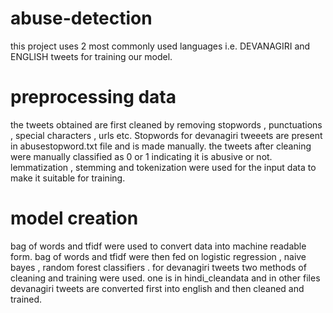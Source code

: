 # abuse-detection
this project uses 2 most commonly used languages i.e. DEVANAGIRI  and ENGLISH tweets for training our model.  

# preprocessing data
the tweets obtained are first cleaned by removing stopwords , punctuations , special characters , urls etc. Stopwords for devanagiri tweeets are present in abusestopword.txt file and is made manually. the tweets after cleaning were manually classified as 0 or 1 indicating it is abusive or not. lemmatization , stemming and tokenization were used for the input data to make it suitable for training. 

# model creation
bag of words and tfidf were used to convert data into machine readable form. bag of words and tfidf were then fed on logistic regression , naive bayes , random forest classifiers .
for devanagiri tweets two methods of cleaning and training were used. one is in hindi_cleandata and in other files devanagiri tweets are converted first into english and then cleaned and trained.

